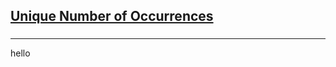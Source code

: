 <h2><a href="https://leetcode.com/problems/unique-number-of-occurrences/submissions/852362750/">Unique Number of Occurrences</a></h2><h3></h3><hr>hello